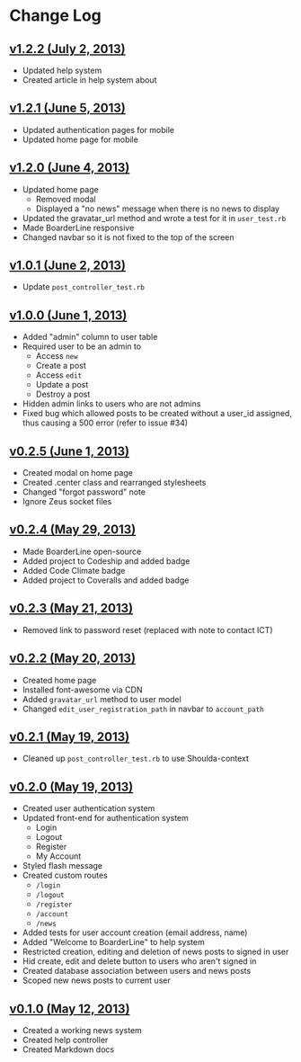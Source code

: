 # Change Log

## [v1.2.2 (July 2, 2013)](https://github.com/davblayn/boarderline/tree/v1.2.2)
* Updated help system
* Created article in help system about 

## [v1.2.1 (June 5, 2013)](https://github.com/davblayn/boarderline/tree/v1.2.1)
* Updated authentication pages for mobile
* Updated home page for mobile

## [v1.2.0 (June 4, 2013)](https://github.com/davblayn/boarderline/tree/v1.2.0)
* Updated home page
  * Removed modal
  * Displayed a "no news" message when there is no news to display
* Updated the gravatar_url method and wrote a test for it in `user_test.rb`
* Made BoarderLine responsive
* Changed navbar so it is not fixed to the top of the screen

## [v1.0.1 (June 2, 2013)](https://github.com/davblayn/boarderline/tree/v1.0.1)
* Update `post_controller_test.rb`

## [v1.0.0 (June 1, 2013)](https://github.com/davblayn/boarderline/tree/v0.1.0)
* Added "admin" column to user table
* Required user to be an admin to
  * Access `new`
  * Create a post
  * Access `edit`
  * Update a post
  * Destroy a post
* Hidden admin links to users who are not admins
* Fixed bug which allowed posts to be created without a user_id assigned, thus causing a 500 error (refer to issue #34)

## [v0.2.5 (June 1, 2013)](https://github.com/davblayn/boarderline/tree/v0.2.5)
* Created modal on home page
* Created .center class and rearranged stylesheets
* Changed "forgot password" note
* Ignore Zeus socket files

## [v0.2.4 (May 29, 2013)](https://github.com/davblayn/boarderline/tree/v0.2.4)
* Made BoarderLine open-source
* Added project to Codeship and added badge
* Added Code Climate badge
* Added project to Coveralls and added badge

## [v0.2.3 (May 21, 2013)](https://github.com/davblayn/boarderline/tree/v0.2.3)
* Removed link to password reset (replaced with note to contact ICT)

## [v0.2.2 (May 20, 2013)](https://github.com/davblayn/boarderline/tree/v0.2.2)
* Created home page
* Installed font-awesome via CDN
* Added `gravatar_url` method to user model
* Changed `edit_user_registration_path` in navbar to `account_path`

## [v0.2.1 (May 19, 2013)](https://github.com/davblayn/boarderline/tree/v0.2.1)
* Cleaned up `post_controller_test.rb` to use Shoulda-context

## [v0.2.0 (May 19, 2013)](https://github.com/davblayn/boarderline/tree/v0.2.0)
* Created user authentication system
* Updated front-end for authentication system
  * Login
  * Logout
  * Register
  * My Account
* Styled flash message
* Created custom routes
  * `/login`
  * `/logout`
  * `/register`
  * `/account`
  * `/news`
* Added tests for user account creation (email address, name)
* Added "Welcome to BoarderLine" to help system
* Restricted creation, editing and deletion of news posts to signed in user
* Hid create, edit and delete button to users who aren't signed in
* Created database association between users and news posts
* Scoped new news posts to current user

## [v0.1.0 (May 12, 2013)](https://github.com/davblayn/boarderline/tree/v0.1.0)
* Created a working news system
* Created help controller
* Created Markdown docs
